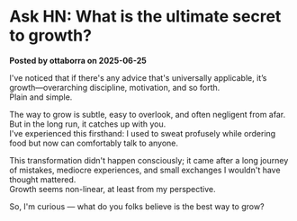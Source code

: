 # Ask HN: What is the ultimate secret to growth?

**Posted by ottaborra on 2025-06-25**

I've noticed that if there's any advice that's universally applicable, it’s growth—overarching discipline, motivation, and so forth.  
Plain and simple.

The way to grow is subtle, easy to overlook, and often negligent from afar. But in the long run, it catches up with you.  
I've experienced this firsthand: I used to sweat profusely while ordering food but now can comfortably talk to anyone.  

This transformation didn't happen consciously; it came after a long journey of mistakes, mediocre experiences, and small exchanges I wouldn't have thought mattered.  
Growth seems non-linear, at least from my perspective.  

So, I'm curious — what do you folks believe is the best way to grow?